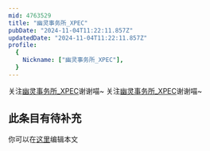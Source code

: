 ```yaml
---
mid: 4763529
title: "幽灵事务所_XPEC"
pubDate: "2024-11-04T11:22:11.857Z"
updatedDate: "2024-11-04T11:22:11.857Z"
profile:
  {
    Nickname: ["幽灵事务所_XPEC"],
  }
---
```


关注[幽灵事务所_XPEC](https://space.bilibili.com/4763529)谢谢喵~ 关注[幽灵事务所_XPEC](https://space.bilibili.com/4763529)谢谢喵~

## 此条目有待补充
你可以在[这里](https://github.com/Yuhanawa/VTuber.ICU/edit/master/src/content/v/幽灵事务所_XPEC/index.md)编辑本文

